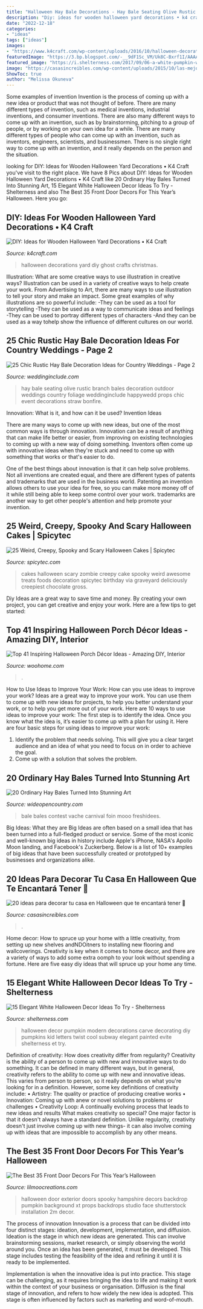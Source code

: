 ```yaml
---
title: "Halloween Hay Bale Decorations - Hay Bale Seating Olive Rustic Branch Bales Decoration Outdoor Weddings Country Foliage Weddinginclude Happywedd Props Chic Event Decorations Straw Bonfire"
description: "Diy: ideas for wooden halloween yard decorations • k4 craft"
date: "2022-12-18"
categories:
- "ideas"
tags: ["ideas"]
images:
- "https://www.k4craft.com/wp-content/uploads/2016/10/halloween-decorations-made-out-of-recycled-wood-8.jpg"
featuredImage: "https://3.bp.blogspot.com/-__9dF1Sc_VM/Uk8C-Bxrf1I/AAAAAAAA3Ro/V0Mentpd3Jw/s1600/Weird_Creepy_Spooky_and_Scary_Halloween_Cakes_zombie.jpg"
featured_image: "https://i.shelterness.com/2017/09/06-a-white-pumpkin-with-black-letters-for-cool-modern-decor.jpg"
image: "https://casasincreibles.com/wp-content/uploads/2015/10/las-mejores-decoraciones-de-casas-para-halloween-18.jpg"
ShowToc: true
author: "Melissa Okuneva"
---
```



Some examples of invention
Invention is the process of coming up with a new idea or product that was not thought of before. There are many different types of invention, such as medical inventions, industrial inventions, and consumer inventions. 
There are also many different ways to come up with an invention, such as by brainstorming, pitching to a group of people, or by working on your own idea for a while. 
There are many different types of people who can come up with an invention, such as inventors, engineers, scientists, and businessmen. 
There is no single right way to come up with an invention, and it really depends on the person and the situation.

	

		
looking for DIY: Ideas for Wooden Halloween Yard Decorations • K4 Craft you've visit to the right place. We have 8 Pics about DIY: Ideas for Wooden Halloween Yard Decorations • K4 Craft like 20 Ordinary Hay Bales Turned Into Stunning Art, 15 Elegant White Halloween Decor Ideas To Try - Shelterness and also The Best 35 Front Door Decors For This Year’s Halloween. Here you go:
		
    
## DIY: Ideas For Wooden Halloween Yard Decorations • K4 Craft

<img loading=lazy src="https://www.k4craft.com/wp-content/uploads/2016/10/halloween-decorations-made-out-of-recycled-wood-8.jpg" onerror="this.onerror=null;this.src='https://tse2.mm.bing.net/th?id=OIP.mBqf2AK__ylviS7VQT-EYwHaNK&amp;pid=15.1';" alt="DIY: Ideas for Wooden Halloween Yard Decorations • K4 Craft">

_Source: k4craft.com_

>halloween decorations yard diy ghost crafts christmas. 

	

Illustration: What are some creative ways to use illustration in creative ways?
Illustration can be used in a variety of creative ways to help create your work. From Advertising to Art, there are many ways to use illustration to tell your story and make an impact. Some great examples of why illustrations are so powerful include: 
-They can be used as a tool for storytelling 
-They can be used as a way to communicate ideas and feelings 
-They can be used to portray different types of characters 
-And they can be used as a way tohelp show the influence of different cultures on our world.

    
## 25 Chic Rustic Hay Bale Decoration Ideas For Country Weddings - Page 2

<img loading=lazy src="https://www.weddinginclude.com/wp-content/uploads/2017/05/Hay-Bale-Seating-Olive-Branch-Foliage.jpg" onerror="this.onerror=null;this.src='https://tse1.mm.bing.net/th?id=OIP.Jlsm1aSLBcpucw6fB9cXXQHaLH&amp;pid=15.1';" alt="25 Chic Rustic Hay Bale Decoration Ideas for Country Weddings - Page 2">

_Source: weddinginclude.com_

>hay bale seating olive rustic branch bales decoration outdoor weddings country foliage weddinginclude happywedd props chic event decorations straw bonfire. 

	

Innovation: What is it, and how can it be used?
Invention Ideas

There are many ways to come up with new ideas, but one of the most common ways is through innovation. Innovation can be a result of anything that can make life better or easier, from improving on existing technologies to coming up with a new way of doing something. Inventors often come up with innovative ideas when they're stuck and need to come up with something that works or that's easier to do.

One of the best things about innovation is that it can help solve problems. Not all inventions are created equal, and there are different types of patents and trademarks that are used in the business world. Patenting an invention allows others to use your idea for free, so you can make more money off of it while still being able to keep some control over your work. trademarks are another way to get other people's attention and help promote your invention.

    
## 25 Weird, Creepy, Spooky And Scary Halloween Cakes | Spicytec

<img loading=lazy src="https://3.bp.blogspot.com/-__9dF1Sc_VM/Uk8C-Bxrf1I/AAAAAAAA3Ro/V0Mentpd3Jw/s1600/Weird_Creepy_Spooky_and_Scary_Halloween_Cakes_zombie.jpg" onerror="this.onerror=null;this.src='https://tse4.mm.bing.net/th?id=OIP.BEdsgFQ_u7I0qBgTRUdOqgHaJ4&amp;pid=15.1';" alt="25 Weird, Creepy, Spooky and Scary Halloween Cakes | Spicytec">

_Source: spicytec.com_

>cakes halloween scary zombie creepy cake spooky weird awesome treats foods decoration spicytec birthday via graveyard deliciously creepiest chocolate gross. 

	

Diy Ideas are a great way to save time and money. By creating your own project, you can get creative and enjoy your work. Here are a few tips to get started: 

    
## Top 41 Inspiring Halloween Porch Décor Ideas - Amazing DIY, Interior

<img loading=lazy src="https://www.woohome.com/wp-content/uploads/2014/10/Halloween-porch-ideas-31.jpg" onerror="this.onerror=null;this.src='https://tse3.mm.bing.net/th?id=OIP.MzcXr11HOIAPgGyYKepfVQHaKh&amp;pid=15.1';" alt="Top 41 Inspiring Halloween Porch Décor Ideas - Amazing DIY, Interior">

_Source: woohome.com_

>. 

	

How to Use Ideas to Improve Your Work: How can you use ideas to improve your work?
Ideas are a great way to improve your work. You can use them to come up with new ideas for projects, to help you better understand your work, or to help you get more out of your work. Here are 10 ways to use ideas to improve your work: 
The first step is to identify the idea. Once you know what the idea is, it’s easier to come up with a plan for using it. Here are four basic steps for using ideas to improve your work: 
1) Identify the problem that needs solving. This will give you a clear target audience and an idea of what you need to focus on in order to achieve the goal. 
2) Come up with a solution that solves the problem.

    
## 20 Ordinary Hay Bales Turned Into Stunning Art

<img loading=lazy src="https://cdn0.wideopencountry.com/wp-content/uploads/2015/09/hay9.jpg" onerror="this.onerror=null;this.src='https://tse1.mm.bing.net/th?id=OIP.PsH9MhdVuNn7bvBLpDO5ZwHaFj&amp;pid=15.1';" alt="20 Ordinary Hay Bales Turned Into Stunning Art">

_Source: wideopencountry.com_

>bale bales contest vache carnival foin mooo freshidees. 

	

Big Ideas: What they are
Big Ideas are often based on a small idea that has been turned into a full-fledged product or service. Some of the most iconic and well-known big ideas in history include Apple's iPhone, NASA's Apollo Moon landing, and Facebook's Zuckerberg. 
Below is a list of 10+ examples of big ideas that have been successfully created or prototyped by businesses and organizations alike.

    
## 20 Ideas Para Decorar Tu Casa En Halloween Que Te Encantará Tener 🏰

<img loading=lazy src="https://casasincreibles.com/wp-content/uploads/2015/10/las-mejores-decoraciones-de-casas-para-halloween-18.jpg" onerror="this.onerror=null;this.src='https://tse1.mm.bing.net/th?id=OIP.sJ-VJdaNPrWB9awz-fF-cAHaJ4&amp;pid=15.1';" alt="20 ideas para decorar tu casa en Halloween que te encantará tener 🏰">

_Source: casasincreibles.com_

>. 

	

Home decor: How to spruce up your home with a little creativity, from setting up new shelves andNDOitners to installing new flooring and wallcoverings.
Creativity is key when it comes to home decor, and there are a variety of ways to add some extra oomph to your look without spending a fortune. Here are five easy diy ideas that will spruce up your home any time.

    
## 15 Elegant White Halloween Decor Ideas To Try - Shelterness

<img loading=lazy src="https://i.shelterness.com/2017/09/06-a-white-pumpkin-with-black-letters-for-cool-modern-decor.jpg" onerror="this.onerror=null;this.src='https://tse1.mm.bing.net/th?id=OIP.uIRxgMwv0KA2wIapq1QvxwHaLH&amp;pid=15.1';" alt="15 Elegant White Halloween Decor Ideas To Try - Shelterness">

_Source: shelterness.com_

>halloween decor pumpkin modern decorations carve decorating diy pumpkins kid letters twist cool subway elegant painted evite shelterness et try. 

	

Definition of creativity: How does creativity differ from regularity?
Creativity is the ability of a person to come up with new and innovative ways to do something. It can be defined in many different ways, but in general, creativity refers to the ability to come up with new and innovative ideas. This varies from person to person, so it really depends on what you're looking for in a definition. However, some key definitions of creativity include: • Artistry: The quality or practice of producing creative works • Innovation: Coming up with anew or novel solutions to problems or challenges • Creativity Loop: A continually evolving process that leads to new ideas and results 
What makes creativity so special? One major factor is that it doesn't always have a standard definition. Unlike regularity, creativity doesn't just involve coming up with new things- it can also involve coming up with ideas that are impossible to accomplish by any other means.

    
## The Best 35 Front Door Decors For This Year’s Halloween

<img loading=lazy src="https://www.lilmoocreations.com/wp-content/uploads/2014/10/shutterstock_738625222.jpg" onerror="this.onerror=null;this.src='https://tse4.mm.bing.net/th?id=OIP.hlcbZTmBanpffqf4usd3sgHaFj&amp;pid=15.1';" alt="The Best 35 Front Door Decors For This Year’s Halloween">

_Source: lilmoocreations.com_

>halloween door exterior doors spooky hampshire decors backdrop pumpkin background xt props backdrops studio face shutterstock installation 2m decor. 

	

The process of innovation
Innovation is a process that can be divided into four distinct stages: ideation, development, implementation, and diffusion.
Ideation is the stage in which new ideas are generated. This can involve brainstorming sessions, market research, or simply observing the world around you. Once an idea has been generated, it must be developed. This stage includes testing the feasibility of the idea and refining it until it is ready to be implemented.

Implementation is when the innovative idea is put into practice. This stage can be challenging, as it requires bringing the idea to life and making it work within the context of your business or organisation. Diffusion is the final stage of innovation, and refers to how widely the new idea is adopted. This stage is often influenced by factors such as marketing and word-of-mouth.

